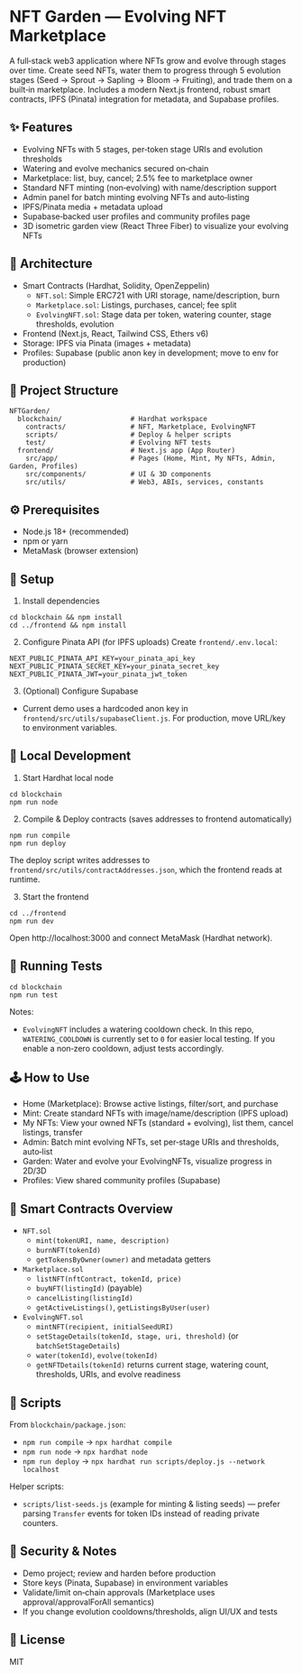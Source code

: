 # NFT Garden — Evolving NFT Marketplace

A full‑stack web3 application where NFTs grow and evolve through stages over time. Create seed NFTs, water them to progress through 5 evolution stages (Seed → Sprout → Sapling → Bloom → Fruiting), and trade them on a built‑in marketplace. Includes a modern Next.js frontend, robust smart contracts, IPFS (Pinata) integration for metadata, and Supabase profiles.

## ✨ Features
- Evolving NFTs with 5 stages, per‑token stage URIs and evolution thresholds
- Watering and evolve mechanics secured on‑chain
- Marketplace: list, buy, cancel; 2.5% fee to marketplace owner
- Standard NFT minting (non‑evolving) with name/description support
- Admin panel for batch minting evolving NFTs and auto‑listing
- IPFS/Pinata media + metadata upload
- Supabase‑backed user profiles and community profiles page
- 3D isometric garden view (React Three Fiber) to visualize your evolving NFTs

## 🧱 Architecture
- Smart Contracts (Hardhat, Solidity, OpenZeppelin)
  - `NFT.sol`: Simple ERC721 with URI storage, name/description, burn
  - `Marketplace.sol`: Listings, purchases, cancel; fee split
  - `EvolvingNFT.sol`: Stage data per token, watering counter, stage thresholds, evolution
- Frontend (Next.js, React, Tailwind CSS, Ethers v6)
- Storage: IPFS via Pinata (images + metadata)
- Profiles: Supabase (public anon key in development; move to env for production)

## 📂 Project Structure
```
NFTGarden/
  blockchain/                 # Hardhat workspace
    contracts/                # NFT, Marketplace, EvolvingNFT
    scripts/                  # Deploy & helper scripts
    test/                     # Evolving NFT tests
  frontend/                   # Next.js app (App Router)
    src/app/                  # Pages (Home, Mint, My NFTs, Admin, Garden, Profiles)
    src/components/           # UI & 3D components
    src/utils/                # Web3, ABIs, services, constants
```

## ⚙️ Prerequisites
- Node.js 18+ (recommended)
- npm or yarn
- MetaMask (browser extension)

## 🔧 Setup
1) Install dependencies
```
cd blockchain && npm install
cd ../frontend && npm install
```

2) Configure Pinata API (for IPFS uploads)
Create `frontend/.env.local`:
```
NEXT_PUBLIC_PINATA_API_KEY=your_pinata_api_key
NEXT_PUBLIC_PINATA_SECRET_KEY=your_pinata_secret_key
NEXT_PUBLIC_PINATA_JWT=your_pinata_jwt_token
```

3) (Optional) Configure Supabase
- Current demo uses a hardcoded anon key in `frontend/src/utils/supabaseClient.js`. For production, move URL/key to environment variables.

## 🚀 Local Development
1) Start Hardhat local node
```
cd blockchain
npm run node
```

2) Compile & Deploy contracts (saves addresses to frontend automatically)
```
npm run compile
npm run deploy
```
The deploy script writes addresses to `frontend/src/utils/contractAddresses.json`, which the frontend reads at runtime.

3) Start the frontend
```
cd ../frontend
npm run dev
```
Open http://localhost:3000 and connect MetaMask (Hardhat network).

## 🧪 Running Tests
```
cd blockchain
npm run test
```
Notes:
- `EvolvingNFT` includes a watering cooldown check. In this repo, `WATERING_COOLDOWN` is currently set to `0` for easier local testing. If you enable a non‑zero cooldown, adjust tests accordingly.

## 🕹️ How to Use
- Home (Marketplace): Browse active listings, filter/sort, and purchase
- Mint: Create standard NFTs with image/name/description (IPFS upload)
- My NFTs: View your owned NFTs (standard + evolving), list them, cancel listings, transfer
- Admin: Batch mint evolving NFTs, set per‑stage URIs and thresholds, auto‑list
- Garden: Water and evolve your EvolvingNFTs, visualize progress in 2D/3D
- Profiles: View shared community profiles (Supabase)

## 📜 Smart Contracts Overview
- `NFT.sol`
  - `mint(tokenURI, name, description)`
  - `burnNFT(tokenId)`
  - `getTokensByOwner(owner)` and metadata getters
- `Marketplace.sol`
  - `listNFT(nftContract, tokenId, price)`
  - `buyNFT(listingId)` (payable)
  - `cancelListing(listingId)`
  - `getActiveListings()`, `getListingsByUser(user)`
- `EvolvingNFT.sol`
  - `mintNFT(recipient, initialSeedURI)`
  - `setStageDetails(tokenId, stage, uri, threshold)` (or `batchSetStageDetails`)
  - `water(tokenId)`, `evolve(tokenId)`
  - `getNFTDetails(tokenId)` returns current stage, watering count, thresholds, URIs, and evolve readiness

## 🧩 Scripts
From `blockchain/package.json`:
- `npm run compile` → `npx hardhat compile`
- `npm run node` → `npx hardhat node`
- `npm run deploy` → `npx hardhat run scripts/deploy.js --network localhost`

Helper scripts:
- `scripts/list-seeds.js` (example for minting & listing seeds) — prefer parsing `Transfer` events for token IDs instead of reading private counters.

## 🔐 Security & Notes
- Demo project; review and harden before production
- Store keys (Pinata, Supabase) in environment variables
- Validate/limit on‑chain approvals (Marketplace uses approval/approvalForAll semantics)
- If you change evolution cooldowns/thresholds, align UI/UX and tests

## 📄 License
MIT 